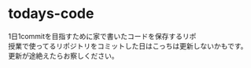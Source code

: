 # todays-code
1日1commitを目指すために家で書いたコードを保存するリポ   
授業で使ってるリポジトリをコミットした日はこっちは更新しないかもです。  
更新が途絶えたらお察しください。

